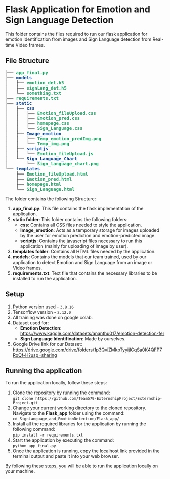 # Flask Application for Emotion and Sign Language Detection

This folder contains the files required to run our flask application for emotion Identification from images and Sign Language detection from Real-time Video frames.

## File Structure

<pre>├── <font color="#26A269"><b>app_final.py</b></font>
├── <font color="#12488B"><b>models</b></font>
│   ├── <font color="#26A269"><b>emotion_det.h5</b></font>
│   ├── <font color="#26A269"><b>signLang_det.h5</b></font>
│   └── <font color="#26A269"><b>something.txt</b></font>
├── <font color="#26A269"><b>requirements.txt</b></font>
├── <font color="#12488B"><b>static</b></font>
│   ├── <font color="#12488B"><b>css</b></font>
│   │   ├── <font color="#26A269"><b>Emotion_fileUpload.css</b></font>
│   │   ├── <font color="#26A269"><b>Emotion_pred.css</b></font>
│   │   ├── <font color="#26A269"><b>homepage.css</b></font>
│   │   └── <font color="#26A269"><b>Sign_Language.css</b></font>
│   ├── <font color="#12488B"><b>Image_emotion</b></font>
│   │   ├── <font color="#26A269"><b>Temp_emotion_predImg.png</b></font>
│   │   └── <font color="#26A269"><b>Temp_img.png</b></font>
│   ├── <font color="#12488B"><b>scriptjs</b></font>
│   │   └── <font color="#26A269"><b>Emotion_fileUpload.js</b></font>
│   └── <font color="#12488B"><b>Sign_Language_Chart</b></font>
│       └── <font color="#26A269"><b>Sign_language_chart.png</b></font>
└── <font color="#12488B"><b>templates</b></font>
    ├── <font color="#26A269"><b>Emotion_fileUpload.html</b></font>
    ├── <font color="#26A269"><b>Emotion_pred.html</b></font>
    ├── <font color="#26A269"><b>homepage.html</b></font>
    └── <font color="#26A269"><b>Sign_Language.html</b></font>
</pre>

The folder contains the following Structure:
1. **app_final.py**: This file contains the flask implementation of the application.
2. **static folder**: This folder contains the following folders:
    * **css**: Contains all CSS files needed to style the application.
    * **Image_emotion**: Acts as a temporary storage for images uploaded by the user for emotion prediction and emotion-predicted image.
    * **scriptjs**: Contains the javascript files necessary to run this application (mainly for uploading of image by user).
3. **templates folder**: Contains all HTML files needed by the application.
4. **models**: Contains the models that our team trained, used by our application to detect Emotion and Sign Language from an image or Video frames.
5. **requirements.txt**: Text file that contains the necessary libraries to be installed to run the application.



## Setup

1. Python version used - `3.8.16`
2. Tensorflow version - `2.12.0`
3. All training was done on google colab.
4. Dataset used for:
    * **Emotion Detection**: https://www.kaggle.com/datasets/ananthu017/emotion-detection-fer
    * **Sign Language Identification**: Made by ourselves.
5. Google Drive link for our Dataset: https://drive.google.com/drive/folders/1p3QviZMkpTyyijICqSa0K4QFP7RoQf-H?usp=sharing



## Running the application

To run the application locally, follow these steps:
1. Clone the repository by running the command: <br> `git clone https://github.com/Team579-ExternshipProject/Externship-Project.git`
2. Change your current working directory to the cloned repository. Navigate to the **Flask_app** folder using the command: <br>`cd SignLanguage_and_EmotionDetection/Flask_app/`
3. Install all the required libraries for the application by running the following command:<br> `pip install -r requirements.txt`
4. Start the application by executing the command:<br> `python app_final.py`
5. Once the application is running, copy the localhost link provided in the terminal output and paste it into your web browser.

By following these steps, you will be able to run the application locally on your machine.
